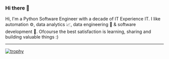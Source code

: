 ### Hi there 👋

<!--
**msampathkumar/msampathkumar** is a ✨ _special_ ✨ repository because its `README.md` (this file) appears on your GitHub profile.

Here are some ideas to get you started:

- 🔭 I’m currently working on ...
- 🌱 I’m currently learning ...
- 👯 I’m looking to collaborate on ...
- 🤔 I’m looking for help with ...
- 💬 Ask me about ...
- 📫 How to reach me: ...
- 😄 Pronouns: ...
- ⚡ Fun fact: ...

-->

Hi, I'm a Python Software Engineer with a decade of IT Experience IT. I like automation ⚙️, data analytics 📈, data engineering 🦾 & software development 🤖. Ofcourse the best satisfaction is learning, sharing and building valuable things :)

---

[![trophy](https://github-profile-trophy.vercel.app/?username=msampathkumar)](https://github.com/ryo-ma/github-profile-trophy)
